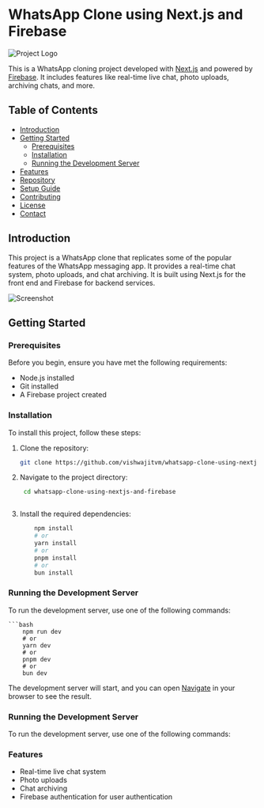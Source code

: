 # WhatsApp Clone using Next.js and Firebase

![Project Logo](project_logo.png)

This is a WhatsApp cloning project developed with [Next.js](https://nextjs.org/) and powered by [Firebase](https://firebase.google.com/). It includes features like real-time live chat, photo uploads, archiving chats, and more.

## Table of Contents

- [Introduction](#introduction)
- [Getting Started](#getting-started)
  - [Prerequisites](#prerequisites)
  - [Installation](#installation)
  - [Running the Development Server](#running-the-development-server)
- [Features](#features)
- [Repository](#repository)
- [Setup Guide](#setup-guide)
- [Contributing](#contributing)
- [License](#license)
- [Contact](#contact)

## Introduction

This project is a WhatsApp clone that replicates some of the popular features of the WhatsApp messaging app. It provides a real-time chat system, photo uploads, and chat archiving. It is built using Next.js for the front end and Firebase for backend services.

![Screenshot](screenshot.png)

## Getting Started

### Prerequisites

Before you begin, ensure you have met the following requirements:

- Node.js installed
- Git installed
- A Firebase project created

### Installation

To install this project, follow these steps:

1. Clone the repository:

   ```bash
   git clone https://github.com/vishwajitvm/whatsapp-clone-using-nextjs-and-firebase.git

1. Navigate to the project directory:

   ```bash
    cd whatsapp-clone-using-nextjs-and-firebase



2. Install the required dependencies:

    ```bash
        npm install
        # or
        yarn install
        # or
        pnpm install
        # or
        bun install

### Running the Development Server
To run the development server, use one of the following commands:

    ```bash
        npm run dev
        # or
        yarn dev
        # or
        pnpm dev
        # or
        bun dev

The development server will start, and you can open [Navigate](http://localhost:3000) in your browser to see the result.

### Running the Development Server
To run the development server, use one of the following commands:

### Features


- Real-time live chat system
- Photo uploads
- Chat archiving
- Firebase authentication for user authentication
